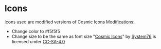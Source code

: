 # Icons

Icons used are modified versions of Cosmic Icons
Modifications:

- Change color to #f5f5f5
- Change size to be the same as font size
  "[Cosmic Icons](http://github.com/pop-os/cosmic-icons)" by [System76](http://system76.com/) is licensed under [CC-SA-4.0](http://creativecommons.org/licenses/by-sa/4.0/)
